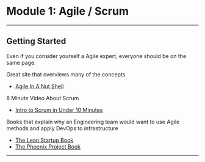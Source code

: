 # Module 1: Agile / Scrum

***

## Getting Started

Even if you consider yourself a Agile expert, everyone should be on the same page.

Great site that overviews many of the concepts

- [Agile In A Nut Shell](http://www.agilenutshell.com/)

8 Minute Video About Scrum

- [Intro to Scrum in Under 10 Minutes](https://www.youtube.com/watch?v=XU0llRltyFM)

Books that explain why an Engineering team would want to use Agile methods and apply DevOps to infrastructure

- [The Lean Startup Book](https://www.amazon.com/Lean-Startup-Entrepreneurs-Continuous-Innovation/dp/0307887898)
- [The Phoenix Project Book](https://www.amazon.com/Phoenix-Project-DevOps-Helping-Business/dp/0988262592)

***
